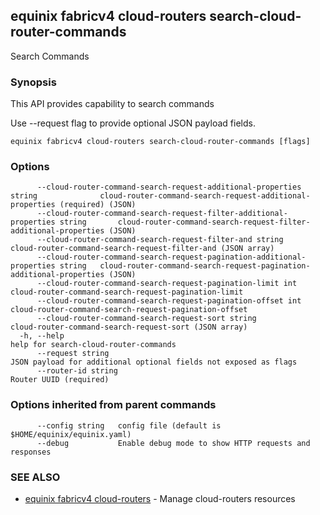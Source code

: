 ## equinix fabricv4 cloud-routers search-cloud-router-commands

Search Commands

### Synopsis

This API provides capability to search commands

Use --request flag to provide optional JSON payload fields.

```
equinix fabricv4 cloud-routers search-cloud-router-commands [flags]
```

### Options

```
      --cloud-router-command-search-request-additional-properties string              cloud-router-command-search-request-additional-properties (required) (JSON)
      --cloud-router-command-search-request-filter-additional-properties string       cloud-router-command-search-request-filter-additional-properties (JSON)
      --cloud-router-command-search-request-filter-and string                         cloud-router-command-search-request-filter-and (JSON array)
      --cloud-router-command-search-request-pagination-additional-properties string   cloud-router-command-search-request-pagination-additional-properties (JSON)
      --cloud-router-command-search-request-pagination-limit int                      cloud-router-command-search-request-pagination-limit
      --cloud-router-command-search-request-pagination-offset int                     cloud-router-command-search-request-pagination-offset
      --cloud-router-command-search-request-sort string                               cloud-router-command-search-request-sort (JSON array)
  -h, --help                                                                          help for search-cloud-router-commands
      --request string                                                                JSON payload for additional optional fields not exposed as flags
      --router-id string                                                              Router UUID (required)
```

### Options inherited from parent commands

```
      --config string   config file (default is $HOME/equinix/equinix.yaml)
      --debug           Enable debug mode to show HTTP requests and responses
```

### SEE ALSO

* [equinix fabricv4 cloud-routers](equinix_fabricv4_cloud-routers.md)	 - Manage cloud-routers resources

